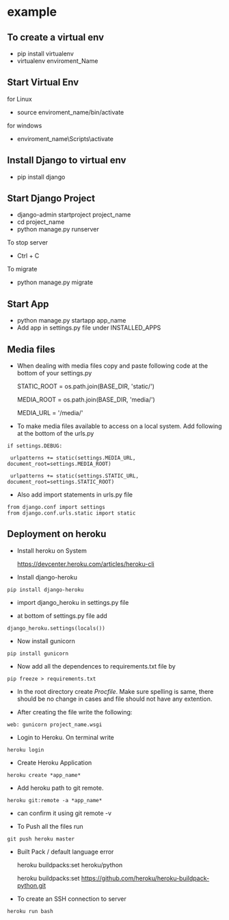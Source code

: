 # example

## To create a virtual env
 - pip install virtualenv
 - virtualenv enviroment_Name
 
 ## Start Virtual Env
 for Linux
 - source enviroment_name/bin/activate
 
 for windows
 - enviroment_name\Scripts\activate
 
 ## Install Django to virtual env
  - pip install django
  
 ## Start Django Project
  - django-admin startproject project_name
  - cd project_name
  - python manage.py runserver
  
  To stop server
  - Ctrl + C
  
  To migrate
  - python manage.py migrate
  
 ## Start App
  - python manage.py startapp app_name
  - Add app in settings.py file under INSTALLED_APPS
  
 ## Media files
 
  - When dealing with media files copy and paste following code at the bottom of your settings.py
   
    STATIC_ROOT = os.path.join(BASE_DIR, 'static/')

    MEDIA_ROOT = os.path.join(BASE_DIR, 'media/')
    
    MEDIA_URL = '/media/'
    
   - To make media files available to access on a local system. Add following at the bottom of the urls.py
   
    if settings.DEBUG:
   
     urlpatterns += static(settings.MEDIA_URL, document_root=settings.MEDIA_ROOT)
    
     urlpatterns += static(settings.STATIC_URL, document_root=settings.STATIC_ROOT)
     
   - Also add import statements in urls.py file
   
    from django.conf import settings
    from django.conf.urls.static import static
    
  
  ## Deployment on heroku
   - Install heroku on System
   
     https://devcenter.heroku.com/articles/heroku-cli
   
   - Install django-heroku
   
    pip install django-heroku
   
   - import django_heroku in settings.py file
   
   - at bottom of settings.py file add 
   
    django_heroku.settings(locals())
   
   - Now install gunicorn
   
    pip install gunicorn
    
   - Now add all the dependences to requirements.txt file by
    
    pip freeze > requirements.txt
    
   - In the root directory create *Procfile*. Make sure spelling is same, there should be no change in cases and file should not have any extention.
   
   - After creating the file write the following:
   
    web: gunicorn project_name.wsgi
    
   - Login to Heroku. On terminal write
   
    heroku login

   - Create Heroku Application
   
    heroku create *app_name*
    
   - Add heroku path to git remote.
   
    heroku git:remote -a *app_name*
   
   - can confirm it using git remote -v
   
   - To Push all the files run
   
    git push heroku master
    
   - Built Pack / default language error
   
     heroku buildpacks:set heroku/python
     
     heroku buildpacks:set https://github.com/heroku/heroku-buildpack-python.git
     
   - To create an SSH connection to server
    
    heroku run bash
    
    
